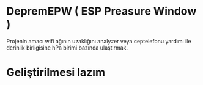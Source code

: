 # DepremEPW ( ESP Preasure Window )
Projenin amacı wifi ağının uzaklığını analyzer veya ceptelefonu yardımı ile derinlik birligisine hPa birimi bazında ulaştırmak.
# Geliştirilmesi lazım
